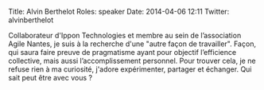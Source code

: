 Title: Alvin Berthelot
Roles: speaker
Date: 2014-04-06 12:11
Twitter: alvinberthelot

Collaborateur d'Ippon Technologies et membre au sein de l’association Agile Nantes, je suis à la recherche d'une "autre façon de travailler". Façon, qui saura faire preuve de pragmatisme ayant pour objectif l’efficience collective, mais aussi l’accomplissement personnel. 
Pour trouver cela, je ne refuse rien à ma curiosité, j'adore expérimenter, partager et échanger. Qui sait peut être avec vous ?

